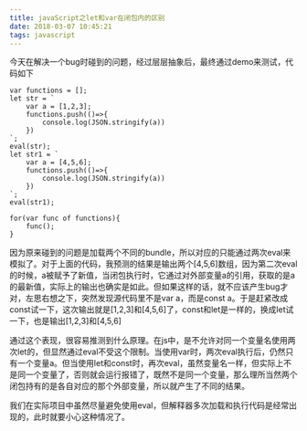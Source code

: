 ```yaml
---
title: javaScript之let和var在闭包内的区别
date: 2018-03-07 10:45:21
tags: javascript
---
```

今天在解决一个bug时碰到的问题，经过层层抽象后，最终通过demo来测试，代码如下

    var functions = [];
    let str = `
        var a = [1,2,3];
        functions.push(()=>{
            console.log(JSON.stringify(a))
        })
    `;
    eval(str);
    let str1 = `
        var a = [4,5,6];
        functions.push(()=>{
            console.log(JSON.stringify(a))
        })
    `;
    eval(str1);

    for(var func of functions){
        func();
    }
因为原来碰到的问题是加载两个不同的bundle，所以对应的只能通过两次eval来模拟了。对于上面的代码，我预测的结果是输出两个[4,5,6]数组，因为第二次eval的时候，a被赋予了新值，当闭包执行时，它通过对外部变量a的引用，获取的是a的最新值，实际上的输出也确实是如此。但如果这样的话，就不应该产生bug才对，左思右想之下，突然发现源代码里不是var a，而是const a。于是赶紧改成const试一下，这次输出就是[1,2,3]和[4,5,6]了，const和let是一样的，换成let试一下，也是输出[1,2,3]和[4,5,6]

通过这个表现，很容易推测到什么原理。在js中，是不允许对同一个变量名使用两次let的，但显然通过eval不受这个限制。当使用var时，两次eval执行后，仍然只有一个变量a。但当使用let和const时，再次eval，虽然变量名一样，但实际上不是同一个变量了，否则就会运行报错了，既然不是同一个变量，那么理所当然两个闭包持有的是各自对应的那个外部变量，所以就产生了不同的结果。

我们在实际项目中虽然尽量避免使用eval，但解释器多次加载和执行代码是经常出现的，此时就要小心这种情况了。
